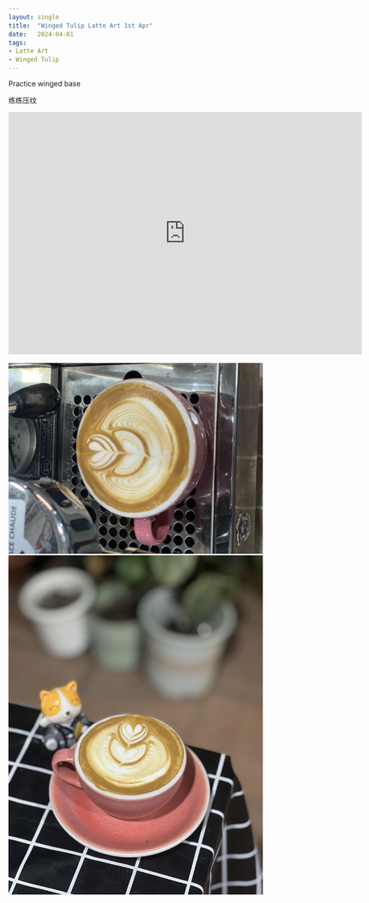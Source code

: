 ```yaml
---
layout: single
title:  "Winged Tulip Latte Art 1st Apr"
date:   2024-04-01
tags:
- Latte Art
- Winged Tulip
---
```



Practice winged base

练练压纹



<div class="embed-container">
  <iframe
      src="https://www.youtube.com/embed/eiHMrhbiJbE"
      width="700"
      height="480"
      frameborder="0"
      allowfullscreen="true">
  </iframe>
</div>


![](/assets/img/2024/04/01/IMG_5090.jpg)
![](/assets/img/2024/04/01/IMG_5092.jpg)

